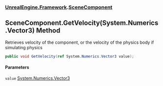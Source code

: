 ### [UnrealEngine.Framework](./UnrealEngine-Framework.md 'UnrealEngine.Framework').[SceneComponent](./UnrealEngine-Framework-SceneComponent.md 'UnrealEngine.Framework.SceneComponent')
## SceneComponent.GetVelocity(System.Numerics.Vector3) Method
Retrieves velocity of the component, or the velocity of the physics body if simulating physics  
```csharp
public void GetVelocity(ref System.Numerics.Vector3 value);
```
#### Parameters
<a name='UnrealEngine-Framework-SceneComponent-GetVelocity(System-Numerics-Vector3)-value'></a>
`value` [System.Numerics.Vector3](https://docs.microsoft.com/en-us/dotnet/api/System.Numerics.Vector3 'System.Numerics.Vector3')  
  
